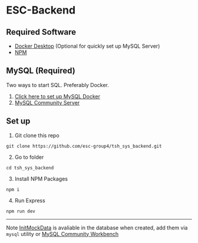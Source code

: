 # ESC-Backend

## Required Software
- [Docker Desktop](https://www.docker.com/products/docker-desktop/) (Optional for quickly set up MySQL Server)
- [NPM](https://www.npmjs.com/)

## MySQL (Required)
Two ways to start SQL. Preferably Docker.
1. [Click here to set up MySQL Docker](SQL/README.md)
2. [MySQL Community Server](https://dev.mysql.com/downloads/mysql/)

## Set up

1. Git clone this repo
```console
git clone https://github.com/esc-group4/tsh_sys_backend.git
```

2. Go to folder
```console
cd tsh_sys_backend
```

3. Install NPM Packages
```console
npm i
```

4. Run Express
```console
npm run dev
```

---
Note [InitMockData](SQL/InitMockData.sql) is avaliable in the database when created, add them via `mysql` utility or [MySQL Community Workbench](https://dev.mysql.com/downloads/workbench/)
